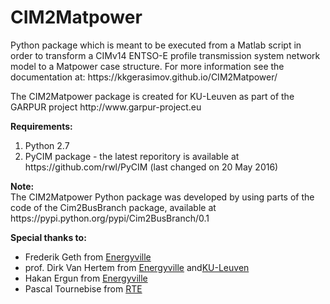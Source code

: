 # CIM2Matpower
<p>Python package which is meant to be executed from a Matlab script in order to transform a CIMv14 ENTSO-E profile transmission system network model to a Matpower case structure. For more information see the documentation at:  https://kkgerasimov.github.io/CIM2Matpower/ </p>

<p>Thе CIM2Matpower package is created for KU-Leuven as part of the GARPUR project http://www.garpur-project.eu</p>

<p><b>Requirements:</b><br>
<ol>
<li>Python 2.7</li>
<li>PyCIM package - the latest reporitory is available at https://github.com/rwl/PyCIM (last changed on 20 May 2016)</li>
</ol></p>

<p><b>Note:</b><br>The CIM2Matpower Python package was developed by using parts of the code of the Cim2BusBranch package, available at https://pypi.python.org/pypi/Cim2BusBranch/0.1</p>


<p><b>Special thanks to:</b></p>
<ul>
<li>Frederik Geth from <a href="http://www.energyville.be/en">Energyville</a></li>
<li>prof. Dirk Van Hertem from <a href="http://www.energyville.be/en">Energyville</a> and<a href="https://www.esat.kuleuven.be/electa">KU-Leuven</a></li>
<li>Hakan Ergun from <a href="http://www.energyville.be/en">Energyville</a></li>
<li>Pascal Tournebise from <a href="http://www.rte-france.com/">RTE</a></li>
</ul>
